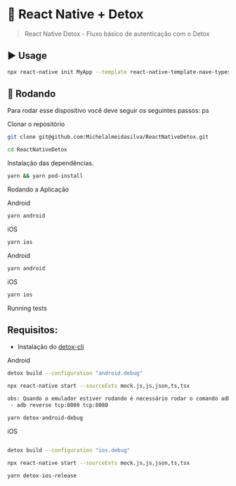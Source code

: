 # :rocket: React Native + Detox

> React Native Detox - Fluxo básico de autenticação com o Detox

## :arrow_forward: Usage

```sh
npx react-native init MyApp --template react-native-template-nave-typescript
```

## :wrench: Rodando

Para rodar esse dispositivo você deve seguir os seguintes passos: ps

Clonar o repositório

```sh
git clone git@github.com:Michelalmeidasilva/ReactNativeDetox.git
```

```sh
cd ReactNativeDetox
```

Instalação das dependências.

```sh
yarn && yarn pod-install
```

Rodando a Aplicação

Android

```sh
yarn android
```

iOS

```sh
yarn ios
```

Android

```sh
yarn android
```

iOS

```sh
yarn ios
```

Running tests

## Requisitos:

- Instalação do [detox-cli](https://wix.github.io/Detox/docs/introduction/getting-started/#install-detox-command-line-tools-detox-cli)

Android

```sh
detox build --configuration "android.debug"

npx react-native start --sourceExts mock.js,js,json,ts,tsx

obs: Quando o emulador estiver rodando é necessário rodar o comando adb para expor o servidor ao emulador
 - adb reverse tcp:8080 tcp:8080

yarn detox-android-debug

```

iOS

```sh

detox build --configuration "ios.debug"

npx react-native start --sourceExts mock.js,js,json,ts,tsx

yarn detox-ios-release

```
